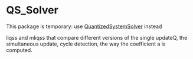# QS_Solver
This package is temporary: use [QuantizedSystemSolver](https://github.com/mongibellili/QuantizedSystemSolver.jl) instead

liqss and mliqss that compare different versions of the single updateQ, the simultaneous update, cycle detection, the way the coefficient a is computed.
